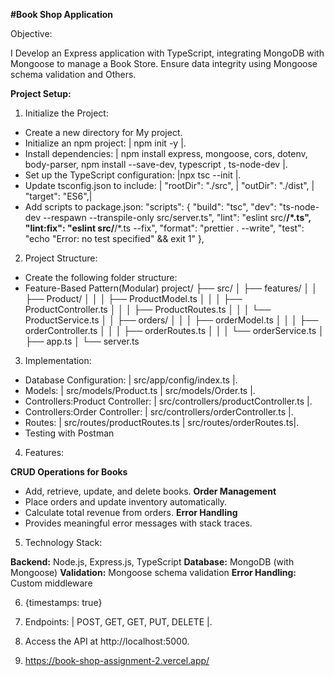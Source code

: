 **#Book Shop Application**

Objective:

I Develop an Express application with TypeScript, integrating MongoDB with Mongoose to manage a Book Store. Ensure data integrity using Mongoose schema validation and Others.

**Project Setup:**

1. Initialize the Project:

- Create a new directory for My project.
- Initialize an npm project: | npm init -y |.
- Install dependencies: | npm install express, mongoose, cors, dotenv, body-parser, npm install --save-dev, typescript , ts-node-dev |.
- Set up the TypeScript configuration: |npx tsc --init |.
- Update tsconfig.json to include: | "rootDir": "./src", | "outDir": "./dist", | "target": "ES6",|
- Add scripts to package.json: "scripts": {
  "build": "tsc",
  "dev": "ts-node-dev --respawn --transpile-only src/server.ts",
  "lint": "eslint src/**/\*.ts",
  "lint:fix": "eslint src/**/\*.ts --fix",
  "format": "prettier . --write",
  "test": "echo \"Error: no test specified\" && exit 1"
  },

2. Project Structure:

- Create the following folder structure:
- Feature-Based Pattern(Modular) project/
  ├── src/
  │ ├── features/
  │ │ ├── Product/
  │ │ │ ├── ProductModel.ts
  │ │ │ ├── ProductController.ts
  │ │ │ ├── ProductRoutes.ts
  │ │ │ └── ProductService.ts
  │ │ ├── orders/
  │ │ │ ├── orderModel.ts
  │ │ │ ├── orderController.ts
  │ │ │ ├── orderRoutes.ts
  │ │ │ └── orderService.ts
  │ ├── app.ts
  │ └── server.ts

3. Implementation:

- Database Configuration: | src/app/config/index.ts |.
- Models: | src/models/Product.ts | src/models/Order.ts |.
- Controllers:Product Controller: | src/controllers/productController.ts |.
- Controllers:Order Controller: | src/controllers/orderController.ts |.
- Routes: | src/routes/productRoutes.ts | src/routes/orderRoutes.ts|.
- Testing with Postman

4. Features:

**CRUD Operations for Books**

- Add, retrieve, update, and delete books.
  **Order Management**
- Place orders and update inventory automatically.
- Calculate total revenue from orders.
  **Error Handling**
- Provides meaningful error messages with stack traces.

5. Technology Stack:

**Backend:** Node.js, Express.js, TypeScript
**Database:** MongoDB (with Mongoose)
**Validation:** Mongoose schema validation
**Error Handling:** Custom middleware

6. {timestamps: true}

7.  Endpoints: | POST, GET, GET, PUT, DELETE |.

8.  Access the API at http://localhost:5000.

9.  https://book-shop-assignment-2.vercel.app/

